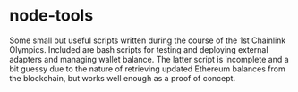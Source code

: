 # node-tools
Some small but useful scripts written during the course of the 1st Chainlink Olympics. Included are bash scripts for testing and deploying external adapters and managing wallet balance. The latter script is incomplete and a bit guessy due to the nature of retrieving updated Ethereum balances from the blockchain, but works well enough as a proof of concept.

